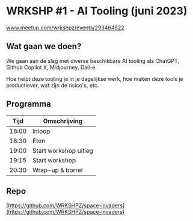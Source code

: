 # WRKSHP #1 - AI Tooling (juni 2023)

www.meetup.com/wrkshpz/events/293464822

## Wat gaan we doen?
We gaan aan de slag met diverse beschikbare AI tooling als ChatGPT, Github Copilot X, Midjourney, Dall-e.

Hoe helpt deze tooling je in je dagelijkse werk, hoe maken deze tools je productiever, wat zijn de risico's, etc. 

## Programma
| Tijd  | Omschrijving          |
|-------|-----------------------|
| 18:00 | Inloop                |
| 18:30 | Eten                  |
| 19:00 | Start workshop uitleg |
| 19:15 | Start workshop        |
| 20:30 | Wrap-up & borrel      |

## Repo
[https://github.com/WRKSHPZ/space-invaders](https://github.com/WRKSHPZ/space-invaders)
